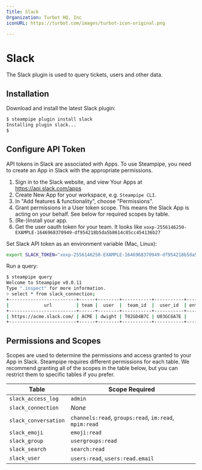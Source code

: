 ```yaml
---
Title: Slack
Organization: Turbot HQ, Inc
iconURL: https://turbot.com/images/turbot-icon-original.png

---
```


# Slack

The Slack plugin is used to query tickets, users and other data.


## Installation

Download and install the latest Slack plugin:

```bash
$ steampipe plugin install slack
Installing plugin slack...
$
```


## Configure API Token

API tokens in Slack are associated with Apps. To use Steampipe, you need to
create an App in Slack with the appropriate permissions.

1. Sign in to the Slack website, and view Your Apps at https://api.slack.com/apps
2. Create New App for your workspace, e.g. `Steampipe CLI`.
3. In "Add features & functionality", choose "Permissions".
4. Grant permissions in a User token scope. This means the Slack App is acting on your behalf. See below for required scopes by table.
5. (Re-)Install your app.
6. Get the user oauth token for your team. It looks like `xoxp-2556146250-EXAMPLE-1646968370949-df954218b5da5b8614c85cc454136b27`

Set Slack API token as an environment variable (Mac, Linux):

```bash
export SLACK_TOKEN="xoxp-2556146250-EXAMPLE-1646968370949-df954218b5da5b8614c85cc454136b27"
```

Run a query:

```bash
$ steampipe query
Welcome to Steampipe v0.0.11
Type ".inspect" for more information.
> select * from slack_connection;
+-------------------------+------+--------+-----------+-----------+---------------+--------+
|             url         | team |  user  |  team_id  |  user_id  | enterprise_id | bot_id |
+-------------------------+------+--------+-----------+-----------+---------------+--------+
| https://acme.slack.com/ | ACME | dwight | T02GD4B7C | U03GC6A7E |               |        |
+-------------------------+------+--------+-----------+-----------+---------------+--------+
```


## Permissions and Scopes

Scopes are used to determine the permissions and access granted to your App in Slack.
Steampipe requires different permissions for each table. We recommend granting all
of the scopes in the table below, but you can restrict them to specific tables if you
prefer.

| Table | Scope Required |
|--|--|
| `slack_access_log` | `admin` |
| `slack_connection` | _None_ |
| `slack_conversation` | `channels:read`, `groups:read`, `im:read`, `mpim:read` |
| `slack_emoji` | `emoji:read` |
| `slack_group` | `usergroups:read` |
| `slack_search` | `search:read` |
| `slack_user` | `users:read`, `users:read.email` |
